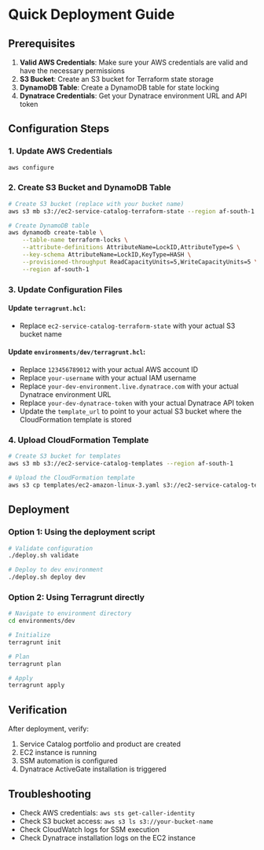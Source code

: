 # Quick Deployment Guide

## Prerequisites

1. **Valid AWS Credentials**: Make sure your AWS credentials are valid and have the necessary permissions
2. **S3 Bucket**: Create an S3 bucket for Terraform state storage
3. **DynamoDB Table**: Create a DynamoDB table for state locking
4. **Dynatrace Credentials**: Get your Dynatrace environment URL and API token

## Configuration Steps

### 1. Update AWS Credentials
```bash
aws configure
```

### 2. Create S3 Bucket and DynamoDB Table
```bash
# Create S3 bucket (replace with your bucket name)
aws s3 mb s3://ec2-service-catalog-terraform-state --region af-south-1

# Create DynamoDB table
aws dynamodb create-table \
    --table-name terraform-locks \
    --attribute-definitions AttributeName=LockID,AttributeType=S \
    --key-schema AttributeName=LockID,KeyType=HASH \
    --provisioned-throughput ReadCapacityUnits=5,WriteCapacityUnits=5 \
    --region af-south-1
```

### 3. Update Configuration Files

#### Update `terragrunt.hcl`:
- Replace `ec2-service-catalog-terraform-state` with your actual S3 bucket name

#### Update `environments/dev/terragrunt.hcl`:
- Replace `123456789012` with your actual AWS account ID
- Replace `your-username` with your actual IAM username
- Replace `your-dev-environment.live.dynatrace.com` with your actual Dynatrace environment URL
- Replace `your-dev-dynatrace-token` with your actual Dynatrace API token
- Update the `template_url` to point to your actual S3 bucket where the CloudFormation template is stored

### 4. Upload CloudFormation Template
```bash
# Create S3 bucket for templates
aws s3 mb s3://ec2-service-catalog-templates --region af-south-1

# Upload the CloudFormation template
aws s3 cp templates/ec2-amazon-linux-3.yaml s3://ec2-service-catalog-templates/templates/
```

## Deployment

### Option 1: Using the deployment script
```bash
# Validate configuration
./deploy.sh validate

# Deploy to dev environment
./deploy.sh deploy dev
```

### Option 2: Using Terragrunt directly
```bash
# Navigate to environment directory
cd environments/dev

# Initialize
terragrunt init

# Plan
terragrunt plan

# Apply
terragrunt apply
```

## Verification

After deployment, verify:
1. Service Catalog portfolio and product are created
2. EC2 instance is running
3. SSM automation is configured
4. Dynatrace ActiveGate installation is triggered

## Troubleshooting

- Check AWS credentials: `aws sts get-caller-identity`
- Check S3 bucket access: `aws s3 ls s3://your-bucket-name`
- Check CloudWatch logs for SSM execution
- Check Dynatrace installation logs on the EC2 instance 